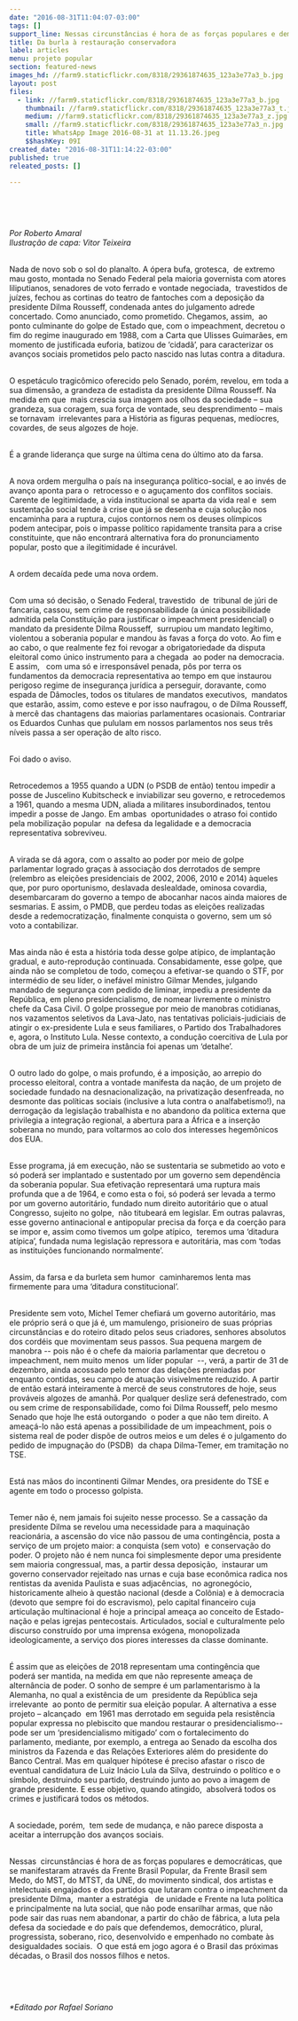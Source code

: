 ```yaml
---
date: "2016-08-31T11:04:07-03:00"
tags: []
support_line: Nessas circunstâncias é hora de as forças populares e democráticas manter a estratégia de unidade e Frente na luta política e principalmente na luta social.
title: Da burla à restauração conservadora
label: articles
menu: projeto popular
section: featured-news
images_hd: //farm9.staticflickr.com/8318/29361874635_123a3e77a3_b.jpg
layout: post
files:
  - link: //farm9.staticflickr.com/8318/29361874635_123a3e77a3_b.jpg
    thumbnail: //farm9.staticflickr.com/8318/29361874635_123a3e77a3_t.jpg
    medium: //farm9.staticflickr.com/8318/29361874635_123a3e77a3_z.jpg
    small: //farm9.staticflickr.com/8318/29361874635_123a3e77a3_n.jpg
    title: WhatsApp Image 2016-08-31 at 11.13.26.jpeg
    $$hashKey: 09I
created_date: "2016-08-31T11:14:22-03:00"
published: true
releated_posts: []

---
```

<p>&nbsp;</p>

<p>&nbsp;</p>

<p><em>Por Roberto Amaral<br />
Ilustra&ccedil;&atilde;o de capa: Vitor Teixeira</em></p>

<p><br />
Nada de novo sob o sol do planalto. A &oacute;pera bufa, grotesca,&nbsp; de extremo mau gosto, montada no Senado Federal pela maioria governista com atores liliputianos, senadores de voto ferrado e vontade negociada,&nbsp; travestidos de ju&iacute;zes, fechou as cortinas do teatro de fantoches com a deposi&ccedil;&atilde;o da presidente Dilma Rousseff, condenada antes do julgamento adrede concertado. Como anunciado, como prometido. Chegamos, assim,&nbsp; ao ponto culminante do golpe de Estado que, com o impeachment, decretou o fim do regime inaugurado em 1988, com a Carta que Ulisses Guimar&atilde;es, em momento de justificada euforia, batizou de &lsquo;cidad&atilde;&rsquo;, para caracterizar os avan&ccedil;os sociais prometidos pelo pacto nascido nas lutas contra a ditadura.</p>

<p><br />
O espet&aacute;culo tragic&ocirc;mico oferecido pelo Senado, por&eacute;m, revelou, em toda a sua dimens&atilde;o, a grandeza de estadista da presidente Dilma Rousseff. Na medida em que&nbsp; mais crescia sua imagem aos olhos da sociedade &ndash; sua grandeza, sua coragem, sua for&ccedil;a de vontade, seu desprendimento &ndash; mais se tornavam&nbsp; irrelevantes para a Hist&oacute;ria as figuras pequenas, med&iacute;ocres, covardes, de seus algozes de hoje.</p>

<p><br />
&Eacute; a grande lideran&ccedil;a que surge na &uacute;ltima cena do &uacute;ltimo ato da farsa.</p>

<p><br />
A nova ordem mergulha o pa&iacute;s na inseguran&ccedil;a pol&iacute;tico-social, e ao inv&eacute;s de avan&ccedil;o aponta para o&nbsp; retrocesso e o agu&ccedil;amento dos conflitos sociais. Carente de legitimidade, a vida institucional se aparta da vida real e&nbsp; sem sustenta&ccedil;&atilde;o social tende &agrave; crise que j&aacute; se desenha e cuja solu&ccedil;&atilde;o nos encaminha para a ruptura, cujos contornos nem os deuses ol&iacute;mpicos podem antecipar, pois o impasse pol&iacute;tico rapidamente transita para a crise constituinte, que n&atilde;o encontrar&aacute; alternativa fora do pronunciamento popular, posto que a ilegitimidade &eacute; incur&aacute;vel.</p>

<p><br />
A ordem deca&iacute;da pede uma nova ordem.</p>

<p><br />
Com uma s&oacute; decis&atilde;o, o Senado Federal, travestido&nbsp; de&nbsp; tribunal de j&uacute;ri de fancaria, cassou, sem crime de responsabilidade (a &uacute;nica possibilidade admitida pela Constitui&ccedil;&atilde;o para justificar o impeachment presidencial) o mandato da presidente Dilma Rousseff,&nbsp; surrupiou um mandato leg&iacute;timo, violentou a soberania popular e mandou &agrave;s favas a for&ccedil;a do voto. Ao fim e ao cabo, o que realmente fez foi revogar a obrigatoriedade da disputa eleitoral como &uacute;nico instrumento para a chegada&nbsp; ao poder na democracia. E assim,&nbsp;&nbsp; com uma s&oacute; e irrespons&aacute;vel penada, p&ocirc;s por terra os fundamentos da democracia representativa ao tempo em que instaurou perigoso regime de inseguran&ccedil;a jur&iacute;dica a perseguir, doravante, como espada de D&acirc;mocles, todos os titulares de mandatos executivos,&nbsp; mandatos que estar&atilde;o, assim, como esteve e por isso naufragou, o de Dilma Rousseff, &agrave; merc&ecirc; das chantagens das maiorias parlamentares ocasionais. Contrariar os Eduardos Cunhas que pululam em nossos parlamentos nos seus tr&ecirc;s n&iacute;veis passa a ser opera&ccedil;&atilde;o de alto risco.</p>

<p><br />
Foi dado o aviso.</p>

<p><br />
Retrocedemos a 1955 quando a UDN (o PSDB de ent&atilde;o) tentou impedir a posse de Juscelino Kubitscheck e inviabilizar seu governo, e retrocedemos a 1961, quando a mesma UDN, aliada a militares insubordinados, tentou impedir a posse de Jango. Em ambas&nbsp; oportunidades o atraso foi contido pela mobiliza&ccedil;&atilde;o popular&nbsp; na defesa da legalidade e a democracia representativa sobreviveu.</p>

<p><br />
A virada se d&aacute; agora, com o assalto ao poder por meio de golpe parlamentar logrado gra&ccedil;as &agrave; associa&ccedil;&atilde;o dos derrotados de sempre (relembro as elei&ccedil;&otilde;es presidenciais de 2002, 2006, 2010 e 2014) &agrave;queles que, por puro oportunismo, deslavada deslealdade, ominosa covardia, desembarcaram do governo a tempo de abocanhar nacos ainda maiores de sesmarias. E assim, o PMDB, que perdeu todas as elei&ccedil;&otilde;es realizadas desde a redemocratiza&ccedil;&atilde;o, finalmente conquista o governo, sem um s&oacute; voto a contabilizar.</p>

<p><br />
Mas ainda n&atilde;o &eacute; esta a hist&oacute;ria toda desse golpe at&iacute;pico, de implanta&ccedil;&atilde;o gradual, e auto-reprodu&ccedil;&atilde;o continuada. Consabidamente, esse golpe, que ainda n&atilde;o se completou de todo, come&ccedil;ou a efetivar-se quando o STF, por interm&eacute;dio de seu l&iacute;der, o inef&aacute;vel ministro Gilmar Mendes, julgando mandado de seguran&ccedil;a com pedido de liminar, impediu a presidente da Rep&uacute;blica, em pleno presidencialismo, de nomear livremente o ministro chefe da Casa Civil. O golpe prossegue por meio de manobras cotidianas, nos vazamentos seletivos da Lava-Jato, nas tentativas policiais-judiciais de atingir o ex-presidente Lula e seus familiares, o Partido dos Trabalhadores e, agora, o Instituto Lula. Nesse contexto, a condu&ccedil;&atilde;o coercitiva de Lula por obra de um juiz de primeira inst&acirc;ncia foi apenas um &lsquo;detalhe&rsquo;.</p>

<p><br />
O outro lado do golpe, o mais profundo, &eacute; a imposi&ccedil;&atilde;o, ao arrepio do processo eleitoral, contra a vontade manifesta da na&ccedil;&atilde;o, de um projeto de sociedade fundado na desnacionaliza&ccedil;&atilde;o, na privatiza&ccedil;&atilde;o desenfreada, no desmonte das pol&iacute;ticas sociais (inclusive a luta contra o analfabetismo!), na derroga&ccedil;&atilde;o da legisla&ccedil;&atilde;o trabalhista e no abandono da pol&iacute;tica externa que privilegia a integra&ccedil;&atilde;o regional, a abertura para a &Aacute;frica e a inser&ccedil;&atilde;o soberana no mundo, para voltarmos ao colo dos interesses hegem&ocirc;nicos dos EUA.</p>

<p><br />
Esse programa, j&aacute; em execu&ccedil;&atilde;o, n&atilde;o se sustentaria se submetido ao voto e s&oacute; poder&aacute; ser implantado e sustentado por um governo sem depend&ecirc;ncia da soberania popular. Sua efetiva&ccedil;&atilde;o representar&aacute; uma ruptura mais profunda que a de 1964, e como esta o foi, s&oacute; poder&aacute; ser levada a termo por um governo autorit&aacute;rio, fundado num direito autorit&aacute;rio que o atual Congresso, sujeito no golpe,&nbsp; n&atilde;o titubear&aacute; em legislar. Em outras palavras, esse governo antinacional e antipopular precisa da for&ccedil;a e da coer&ccedil;&atilde;o para se impor e, assim como tivemos um golpe at&iacute;pico,&nbsp; teremos uma &lsquo;ditadura at&iacute;pica&rsquo;, fundada numa legisla&ccedil;&atilde;o repressora e autorit&aacute;ria, mas com &lsquo;todas&nbsp; as institui&ccedil;&otilde;es funcionando normalmente&rsquo;.</p>

<p><br />
Assim, da farsa e da burleta sem humor&nbsp; caminharemos lenta mas firmemente para uma &lsquo;ditadura constitucional&rsquo;.</p>

<p><br />
Presidente sem voto, Michel Temer chefiar&aacute; um governo autorit&aacute;rio, mas ele pr&oacute;prio ser&aacute; o que j&aacute; &eacute;, um mamulengo, prisioneiro de suas pr&oacute;prias circunst&acirc;ncias e do roteiro ditado pelos seus criadores, senhores absolutos dos cord&eacute;is que movimentam seus passos. Sua pequena margem de manobra -- pois n&atilde;o &eacute; o chefe da maioria parlamentar que decretou o impeachment, nem muito menos&nbsp; um l&iacute;der popular&nbsp; --, ver&aacute;, a partir de 31 de dezembro, ainda acossado pelo temor das dela&ccedil;&otilde;es premiadas por enquanto contidas, seu campo de atua&ccedil;&atilde;o visivelmente reduzido. A partir de ent&atilde;o estar&aacute; inteiramente &agrave; merc&ecirc; de seus construtores de hoje, seus prov&aacute;veis algozes de amanh&atilde;. Por qualquer deslize ser&aacute; defenestrado, com ou sem crime de responsabilidade, como foi Dilma Rousseff, pelo mesmo Senado que hoje lhe est&aacute; outorgando&nbsp; o poder a que n&atilde;o tem direito. A amea&ccedil;&aacute;-lo n&atilde;o est&aacute; apenas a possibilidade de um impeachment, pois o sistema real de poder disp&otilde;e de outros meios e um deles &eacute; o julgamento do pedido de impugna&ccedil;&atilde;o do (PSDB)&nbsp; da chapa Dilma-Temer, em tramita&ccedil;&atilde;o no TSE.</p>

<p><br />
Est&aacute; nas m&atilde;os do incontinenti Gilmar Mendes, ora presidente do TSE e agente em todo o processo golpista.</p>

<p><br />
Temer n&atilde;o &eacute;, nem jamais foi sujeito nesse processo. Se a cassa&ccedil;&atilde;o da presidente Dilma se revelou uma necessidade para a maquina&ccedil;&atilde;o reacion&aacute;ria, a ascens&atilde;o do vice n&atilde;o passou de uma conting&ecirc;ncia, posta a servi&ccedil;o de um projeto maior: a conquista (sem voto)&nbsp; e conserva&ccedil;&atilde;o do poder. O projeto n&atilde;o &eacute; nem nunca foi simplesmente depor uma presidente sem maioria congressual, mas, a partir dessa deposi&ccedil;&atilde;o,&nbsp; instaurar um governo conservador rejeitado nas urnas e cuja base econ&ocirc;mica radica nos rentistas da avenida Paulista e suas adjac&ecirc;ncias,&nbsp; no agroneg&oacute;cio, historicamente alheio &agrave; quest&atilde;o nacional (desde a Col&ocirc;nia) e &agrave; democracia (devoto que sempre foi do escravismo), pelo capital financeiro cuja articula&ccedil;&atilde;o multinacional &eacute; hoje a principal amea&ccedil;a ao conceito de Estado-na&ccedil;&atilde;o e pelas igrejas pentecostais. Articulados, social e culturalmente pelo discurso constru&iacute;do por uma imprensa ex&oacute;gena, monopolizada ideologicamente, a servi&ccedil;o dos piores interesses da classe dominante.</p>

<p><br />
&Eacute; assim que as elei&ccedil;&otilde;es de 2018 representam uma conting&ecirc;ncia que&nbsp; poder&aacute; ser mantida, na medida em que n&atilde;o represente amea&ccedil;a de altern&acirc;ncia de poder. O sonho de sempre &eacute; um parlamentarismo &agrave; la Alemanha, no qual a exist&ecirc;ncia de um&nbsp; presidente da Rep&uacute;blica seja irrelevante&nbsp; ao ponto de permitir sua elei&ccedil;&atilde;o popular. A alternativa a esse projeto &ndash; alcan&ccedil;ado&nbsp; em 1961 mas derrotado em seguida pela resist&ecirc;ncia popular expressa no plebiscito que mandou restaurar o presidencialismo--&nbsp; pode ser um &lsquo;presidencialismo mitigado&rsquo; com o fortalecimento do parlamento, mediante, por exemplo, a entrega ao Senado da escolha dos ministros da Fazenda e das Rela&ccedil;&otilde;es Exteriores al&eacute;m do presidente do Banco Central. Mas em qualquer hip&oacute;tese &eacute; preciso afastar o risco de eventual candidatura de Luiz In&aacute;cio Lula da Silva, destruindo o pol&iacute;tico e o s&iacute;mbolo, destruindo seu partido, destruindo junto ao povo a imagem de grande presidente. E esse objetivo, quando atingido,&nbsp; absolver&aacute; todos os crimes e justificar&aacute; todos os m&eacute;todos.</p>

<p><br />
A sociedade, por&eacute;m,&nbsp; tem sede de mudan&ccedil;a, e n&atilde;o parece disposta a aceitar a interrup&ccedil;&atilde;o dos avan&ccedil;os sociais.</p>

<p><br />
Nessas&nbsp; circunst&acirc;ncias &eacute; hora de as for&ccedil;as populares e democr&aacute;ticas, que se manifestaram atrav&eacute;s da Frente Brasil Popular, da Frente Brasil sem Medo, do MST, do MTST, da UNE, do movimento sindical, dos artistas e intelectuais engajados e dos partidos que lutaram contra o impeachment da presidente Dilma,&nbsp; manter a estrat&eacute;gia&nbsp;&nbsp; de unidade e Frente na luta pol&iacute;tica e principalmente na luta social, que n&atilde;o pode ensarilhar armas, que n&atilde;o pode sair das ruas nem abandonar, a partir do ch&atilde;o de f&aacute;brica, a luta pela defesa da sociedade e do pa&iacute;s que defendemos, democr&aacute;tico, plural, progressista, soberano, rico, desenvolvido e empenhado no combate &agrave;s desigualdades sociais.&nbsp; O que est&aacute; em jogo agora &eacute; o Brasil das pr&oacute;ximas d&eacute;cadas, o Brasil dos nossos filhos e netos.</p>

<p>&nbsp;</p>

<p>&nbsp;</p>

<p><em>*Editado por Rafael Soriano</em></p>
